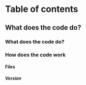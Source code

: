 # Table of contents
## What does the code do? 
### What does the code do?
### How does the code work
#### Files
##### Version
